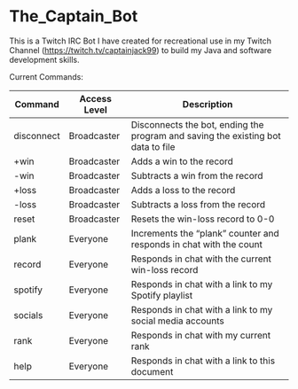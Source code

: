 # The_Captain_Bot

This is a Twitch IRC Bot I have created for recreational use in my Twitch Channel (https://twitch.tv/captainjack99) to build my Java and software development skills.

Current Commands:

| **Command** | **Access Level** | **Description**                                                                  |
|-------------|------------------|----------------------------------------------------------------------------------|
| disconnect  | Broadcaster      | Disconnects the bot, ending the program and saving the existing bot data to file |
| +win        | Broadcaster      | Adds a win to the record                                                         |
| -win        | Broadcaster      | Subtracts a win from the record                                                  |
| +loss       | Broadcaster      | Adds a loss to the record                                                        |
| -loss       | Broadcaster      | Subtracts a loss from the record                                                 |
| reset       | Broadcaster      | Resets the win-loss record to 0-0                                                |
| plank       | Everyone         | Increments the “plank” counter and responds in chat with the count               |
| record      | Everyone         | Responds in chat with the current win-loss record                                |
| spotify     | Everyone         | Responds in chat with a link to my Spotify playlist                              |
| socials     | Everyone         | Responds in chat with a link to my social media accounts                         |
| rank        | Everyone         | Responds in chat with my current rank                                            |
| help        | Everyone         | Responds in chat with a link to this document                                    |
